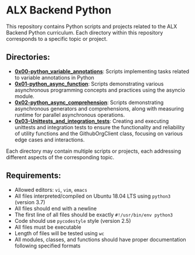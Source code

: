 # ALX Backend Python

This repository contains Python scripts and projects related to the ALX Backend Python curriculum. Each directory within this repository corresponds to a specific topic or project.

## Directories:

- [**0x00-python_variable_annotations**](https://github.com/Dee2002/alx-backend-python/tree/main/0x00-python_variable_annotations): Scripts implementing tasks related to variable annotations in Python
- [**0x01-python_async_function**](https://github.com/Dee2002/alx-backend-python/tree/main/0x01-python_async_function): Scripts demonstrating various asynchronous programming concepts and practices using the asyncio module.
- [**0x02-python_async_comprehension**](https://github.com/Dee2002/alx-backend-python/tree/main/0x02-python_async_comprehension): Scripts demonstrating asynchronous generators and comprehensions, along with measuring runtime for parallel asynchronous operations.
- [**0x03-Unittests_and_integration_tests**](https://github.com/Dee2002/alx-backend-python/tree/main/0x03-Unittests_and_integration_tests): Creating and executing unittests and integration tests to ensure the functionality and reliability of utility functions and the GithubOrgClient class, focusing on various edge cases and interactions.

Each directory may contain multiple scripts or projects, each addressing different aspects of the corresponding topic.

## Requirements:

- Allowed editors: `vi`, `vim`, `emacs`
- All files interpreted/compiled on Ubuntu 18.04 LTS using `python3` (version 3.7)
- All files should end with a newline
- The first line of all files should be exactly `#!/usr/bin/env python3`
- Code should use `pycodestyle` style (version 2.5)
- All files must be executable
- Length of files will be tested using `wc`
- All modules, classes, and functions should have proper documentation following specified formats
